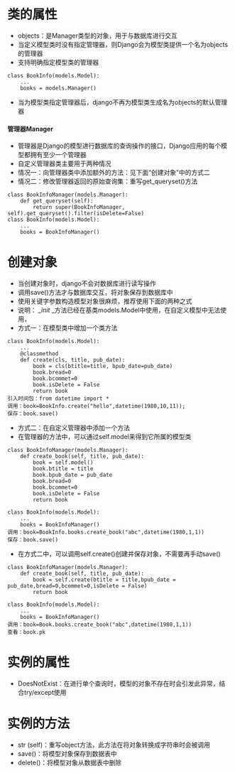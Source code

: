 # 类的属性

- objects：是Manager类型的对象，用于与数据库进行交互
- 当定义模型类时没有指定管理器，则Django会为模型类提供一个名为objects的管理器
- 支持明确指定模型类的管理器

```
class BookInfo(models.Model):
    ...
    books = models.Manager()
```

- 当为模型类指定管理器后，django不再为模型类生成名为objects的默认管理器

#### 管理器Manager

- 管理器是Django的模型进行数据库的查询操作的接口，Django应用的每个模型都拥有至少一个管理器
- 自定义管理器类主要用于两种情况
- 情况一：向管理器类中添加额外的方法：见下面“创建对象”中的方式二
- 情况二：修改管理器返回的原始查询集：重写get_queryset()方法

```
class BookInfoManager(models.Manager):
    def get_queryset(self):
        return super(BookInfoManager, self).get_queryset().filter(isDelete=False)
class BookInfo(models.Model):
    ...
    books = BookInfoManager()
```

# 创建对象

- 当创建对象时，django不会对数据库进行读写操作
- 调用save()方法才与数据库交互，将对象保存到数据库中
- 使用关键字参数构造模型对象很麻烦，推荐使用下面的两种之式
- 说明： *_init* _方法已经在基类models.Model中使用，在自定义模型中无法使用，
- 方式一：在模型类中增加一个类方法

```
class BookInfo(models.Model):
    ...
    @classmethod
    def create(cls, title, pub_date):
        book = cls(btitle=title, bpub_date=pub_date)
        book.bread=0
        book.bcommet=0
        book.isDelete = False
        return book
引入时间包：from datetime import *
调用：book=BookInfo.create("hello",datetime(1980,10,11));
保存：book.save()
```

- 方式二：在自定义管理器中添加一个方法
- 在管理器的方法中，可以通过self.model来得到它所属的模型类

```
class BookInfoManager(models.Manager):
    def create_book(self, title, pub_date):
        book = self.model()
        book.btitle = title
        book.bpub_date = pub_date
        book.bread=0
        book.bcommet=0
        book.isDelete = False
        return book

class BookInfo(models.Model):
    ...
    books = BookInfoManager()
调用：book=BookInfo.books.create_book("abc",datetime(1980,1,1))
保存：book.save()
```

- 在方式二中，可以调用self.create()创建并保存对象，不需要再手动save()

```
class BookInfoManager(models.Manager):
    def create_book(self, title, pub_date):
        book = self.create(btitle = title,bpub_date = pub_date,bread=0,bcommet=0,isDelete = False)
        return book

class BookInfo(models.Model):
    ...
    books = BookInfoManager()
调用：book=Book.books.create_book("abc",datetime(1980,1,1))
查看：book.pk
```

# 实例的属性

- DoesNotExist：在进行单个查询时，模型的对象不存在时会引发此异常，结合try/except使用

# 实例的方法

- str (self)：重写object方法，此方法在将对象转换成字符串时会被调用
- save()：将模型对象保存到数据表中
- delete()：将模型对象从数据表中删除